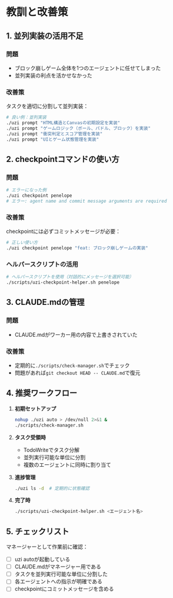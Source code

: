 # 教訓と改善策

## 1. 並列実装の活用不足

### 問題
- ブロック崩しゲーム全体を1つのエージェントに任せてしまった
- 並列実装の利点を活かせなかった

### 改善策
タスクを適切に分割して並列実装：
```bash
# 良い例：並列実装
./uzi prompt "HTML構造とCanvasの初期設定を実装"
./uzi prompt "ゲームロジック（ボール、パドル、ブロック）を実装"
./uzi prompt "衝突判定とスコア管理を実装"
./uzi prompt "UIとゲーム状態管理を実装"
```

## 2. checkpointコマンドの使い方

### 問題
```bash
# エラーになった例
./uzi checkpoint penelope
# エラー: agent name and commit message arguments are required
```

### 改善策
checkpointには必ずコミットメッセージが必要：
```bash
# 正しい使い方
./uzi checkpoint penelope "feat: ブロック崩しゲームの実装"
```

### ヘルパースクリプトの活用
```bash
# ヘルパースクリプトを使用（対話的にメッセージを選択可能）
./scripts/uzi-checkpoint-helper.sh penelope
```

## 3. CLAUDE.mdの管理

### 問題
- CLAUDE.mdがワーカー用の内容で上書きされていた

### 改善策
- 定期的に`./scripts/check-manager.sh`でチェック
- 問題があれば`git checkout HEAD -- CLAUDE.md`で復元

## 4. 推奨ワークフロー

1. **初期セットアップ**
   ```bash
   nohup ./uzi auto > /dev/null 2>&1 &
   ./scripts/check-manager.sh
   ```

2. **タスク受領時**
   - TodoWriteでタスク分解
   - 並列実行可能な単位に分割
   - 複数のエージェントに同時に割り当て

3. **進捗管理**
   ```bash
   ./uzi ls -d  # 定期的に状態確認
   ```

4. **完了時**
   ```bash
   ./scripts/uzi-checkpoint-helper.sh <エージェント名>
   ```

## 5. チェックリスト

マネージャーとして作業前に確認：
- [ ] uzi autoが起動している
- [ ] CLAUDE.mdがマネージャー用である
- [ ] タスクを並列実行可能な単位に分割した
- [ ] 各エージェントへの指示が明確である
- [ ] checkpointにコミットメッセージを含める